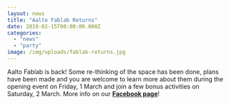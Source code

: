 ```yaml
---
layout: news
title: "Aalto Fablab Returns"
date: 2019-02-15T00:00:00.000Z
categories:
  - "news"
  - "party"
image: /img/uploads/fablab-returns.jpg
---
```


Aalto Fablab is back! Some re-thinking of the space has been done, plans have been made and you are welcome to learn more about them during the opening event on Friday, 1 March and join a few bonus activities on Saturday, 2 March. More info on our [**Facebook page**](https://www.facebook.com/events/637230206693909/)!

